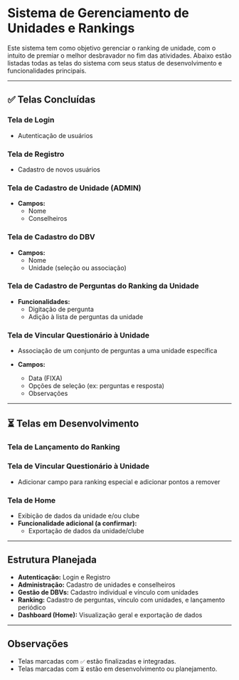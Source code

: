 # Sistema de Gerenciamento de Unidades e Rankings

Este sistema tem como objetivo gerenciar o ranking de unidade, com o intuito de premiar o melhor desbravador no fim das atividades. Abaixo estão listadas todas as telas do sistema com seus status de desenvolvimento e funcionalidades principais.

---

## ✅ Telas Concluídas

### Tela de Login

- Autenticação de usuários

### Tela de Registro

- Cadastro de novos usuários

### Tela de Cadastro de Unidade (ADMIN)

- **Campos:**
  - Nome
  - Conselheiros

### Tela de Cadastro do DBV

- **Campos:**
  - Nome
  - Unidade (seleção ou associação)

### Tela de Cadastro de Perguntas do Ranking da Unidade

- **Funcionalidades:**
  - Digitação de pergunta
  - Adição à lista de perguntas da unidade

### Tela de Vincular Questionário à Unidade

- Associação de um conjunto de perguntas a uma unidade específica

- **Campos:**
  - Data (FIXA)
  - Opções de seleção (ex: perguntas e resposta)
  - Observações

---

## ⏳ Telas em Desenvolvimento

### Tela de Lançamento do Ranking

### Tela de Vincular Questionário à Unidade

- Adicionar campo para ranking especial e adicionar pontos a remover

### Tela de Home

- Exibição de dados da unidade e/ou clube
- **Funcionalidade adicional (a confirmar):**
  - Exportação de dados da unidade/clube

---

## Estrutura Planejada

- **Autenticação:** Login e Registro
- **Administração:** Cadastro de unidades e conselheiros
- **Gestão de DBVs:** Cadastro individual e vínculo com unidades
- **Ranking:** Cadastro de perguntas, vínculo com unidades, e lançamento periódico
- **Dashboard (Home):** Visualização geral e exportação de dados

---

## Observações

- Telas marcadas com `✅` estão finalizadas e integradas.
- Telas marcadas com `⏳` estão em desenvolvimento ou planejamento.
